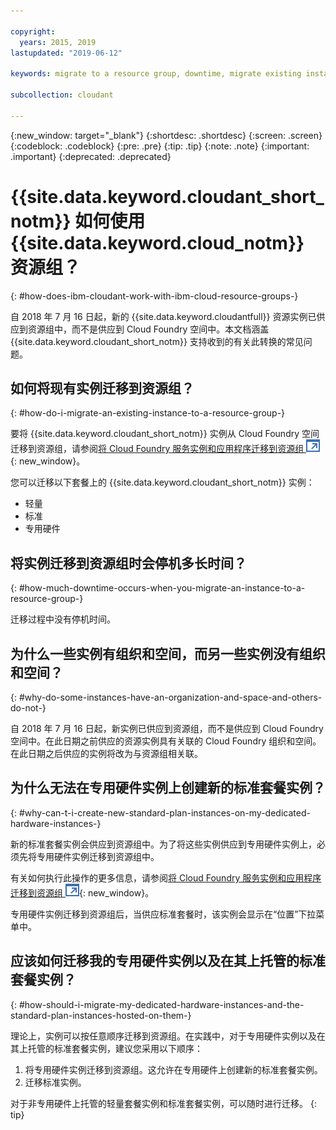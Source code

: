 ```yaml
---

copyright:
  years: 2015, 2019
lastupdated: "2019-06-12"

keywords: migrate to a resource group, downtime, migrate existing instance, organization and space, standard plan, dedicated hardware instance, how to migrate

subcollection: cloudant

---
```


{:new_window: target="_blank"}
{:shortdesc: .shortdesc}
{:screen: .screen}
{:codeblock: .codeblock}
{:pre: .pre}
{:tip: .tip}
{:note: .note}
{:important: .important}
{:deprecated: .deprecated}

<!-- Acrolinx: 2017-05-10 -->

# {{site.data.keyword.cloudant_short_notm}} 如何使用 {{site.data.keyword.cloud_notm}} 资源组？
{: #how-does-ibm-cloudant-work-with-ibm-cloud-resource-groups-}

自 2018 年 7 月 16 日起，新的 {{site.data.keyword.cloudantfull}} 资源实例已供应到资源组中，而不是供应到 Cloud Foundry 空间中。本文档涵盖 {{site.data.keyword.cloudant_short_notm}} 支持收到的有关此转换的常见问题。

## 如何将现有实例迁移到资源组？
{: #how-do-i-migrate-an-existing-instance-to-a-resource-group-}

要将 {{site.data.keyword.cloudant_short_notm}} 实例从 Cloud Foundry 空间迁移到资源组，请参阅[将 Cloud Foundry 服务实例和应用程序迁移到资源组 ![外部链接图标](../images/launch-glyph.svg "外部链接图标")](https://cloud.ibm.com/docs/resources/instance_migration.html#migrate){: new_window}。

您可以迁移以下套餐上的 {{site.data.keyword.cloudant_short_notm}} 实例：

- 轻量
- 标准
- 专用硬件

## 将实例迁移到资源组时会停机多长时间？
{: #how-much-downtime-occurs-when-you-migrate-an-instance-to-a-resource-group-}

迁移过程中没有停机时间。

## 为什么一些实例有组织和空间，而另一些实例没有组织和空间？
{: #why-do-some-instances-have-an-organization-and-space-and-others-do-not-}

自 2018 年 7 月 16 日起，新实例已供应到资源组，而不是供应到 Cloud Foundry 空间中。在此日期之前供应的资源实例具有关联的 Cloud Foundry 组织和空间。在此日期之后供应的实例将改为与资源组相关联。

## 为什么无法在专用硬件实例上创建新的标准套餐实例？
{: #why-can-t-i-create-new-standard-plan-instances-on-my-dedicated-hardware-instances-}

新的标准套餐实例会供应到资源组中。为了将这些实例供应到专用硬件实例上，必须先将专用硬件实例迁移到资源组中。

有关如何执行此操作的更多信息，请参阅[将 Cloud Foundry 服务实例和应用程序迁移到资源组 ![外部链接图标](../images/launch-glyph.svg "外部链接图标")](https://cloud.ibm.com/docs/resources/instance_migration.html#migrate){: new_window}。

专用硬件实例迁移到资源组后，当供应标准套餐时，该实例会显示在“位置”下拉菜单中。

## 应该如何迁移我的专用硬件实例以及在其上托管的标准套餐实例？
{: #how-should-i-migrate-my-dedicated-hardware-instances-and-the-standard-plan-instances-hosted-on-them-}

理论上，实例可以按任意顺序迁移到资源组。在实践中，对于专用硬件实例以及在其上托管的标准套餐实例，建议您采用以下顺序：

1. 将专用硬件实例迁移到资源组。这允许在专用硬件上创建新的标准套餐实例。
2. 迁移标准实例。

对于非专用硬件上托管的轻量套餐实例和标准套餐实例，可以随时进行迁移。
{: tip}
